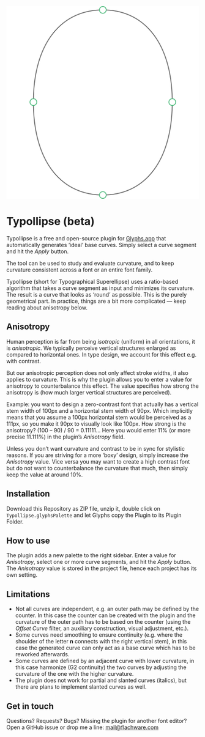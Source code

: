 <p align="center"><img src="res/typollipse.svg"></p>

# Typollipse (beta)

Typollipse is a free and open-source plugin for [Glyphs.app](https://glyphsapp.com/) that automatically generates ‘ideal’ base curves. Simply select a curve segment and hit the *Apply* button.

The tool can be used to study and evaluate curvature, and to keep curvature consistent across a font or an entire font family.

Typollipse (short for Typographical Superellipse) uses a ratio-based algorithm that takes a curve segment as input and minimizes its curvature. The result is a curve that looks as ‘round’ as possible. This is the purely geometrical part. In practice, things are a bit more complicated — keep reading about anisotropy below.

## Anisotropy

Human perception is far from being *isotropic* (uniform) in all orientations, it is *anisotropic*. We typically perceive vertical structures enlarged as compared to horizontal ones. In type design, we account for this effect e.g. with contrast.

But our anisotropic perception does not only affect stroke widths, it also applies to curvature. This is why the plugin allows you to enter a value for anisotropy to counterbalance this effect. The value specifies how strong the anisotropy is (how much larger vertical structures are perceived).

Example: you want to design a zero-contrast font that actually has a vertical stem width of 100px and a horizontal stem width of 90px. Which implicitly means that you assume a 100px horizontal stem would be perceived as a 111px, so you make it 90px to visually look like 100px. How strong is the anisotropy? (100 – 90) / 90 = 0.11111… Here you would enter 11% (or more precise 11.111%) in the plugin’s *Anisotropy* field.

Unless you don’t want curvature and contrast to be in sync for stylistic reasons. If you are striving for a more ‘boxy’ design, simply increase the *Anisotropy* value. Vice versa you may want to create a high contrast font but do not want to counterbalance the curvature that much, then simply keep the value at around 10%.

## Installation
Download this Repository as ZIP file, unzip it, double click on `Typollipse.glyphsPalette` and let Glyphs copy the Plugin to its Plugin Folder.

## How to use
The plugin adds a new palette to the right sidebar. Enter a value for *Anisotropy*, select one or more curve segments, and hit the *Apply* button. The *Anisotropy* value is stored in the project file, hence each project has its own setting.

## Limitations
* Not all curves are independent, e.g. an outer path may be defined by the counter. In this case the counter can be created with the plugin and the curvature of the outer path has to be based on the counter (using the *Offset Curve* filter, an auxiliary construction, visual adjustment, etc.).
* Some curves need smoothing to ensure continuity (e.g. where the shoulder of the letter **n** connects with the right vertical stem), in this case the generated curve can only act as a base curve which has to be reworked afterwards.
* Some curves are defined by an adjacent curve with lower curvature, in this case harmonize (G2 continuity) the two curves by adjusting the curvature of the one with the higher curvature. 
* The plugin does not work for partial and slanted curves (italics), but there are plans to implement slanted curves as well.

## Get in touch
Questions? Requests? Bugs? Missing the plugin for another font editor? Open a GitHub issue or drop me a line: [mail@flachware.com](mailto:mail@flachware.com)